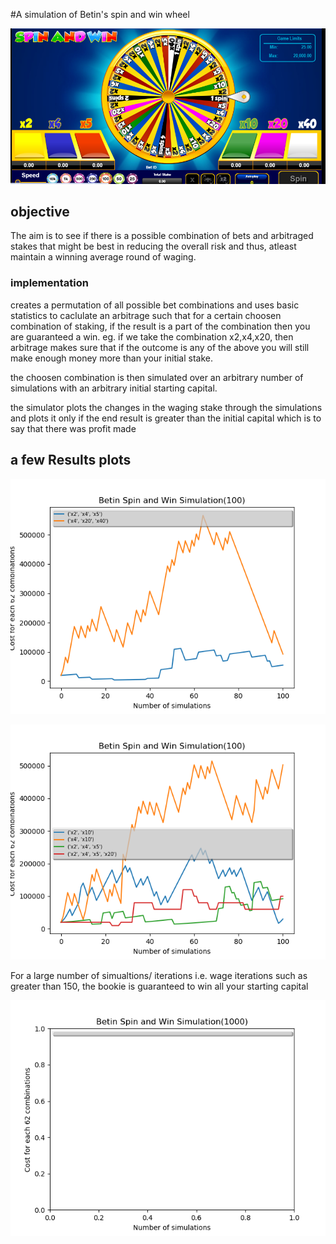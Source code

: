 #A simulation of Betin's spin and win wheel

![Betin's Spin and win fontend ](https://github.com/p-netm/Bsaw/blob/plotting/figures/snp.PNG)


## objective
The aim is to see if there is a possible combination of bets and arbitraged stakes that might be best in reducing the overall risk and thus, atleast maintain a winning average round of waging.

### implementation
creates a permutation of all possible bet combinations and uses basic statistics to caclulate an arbitrage such that for a certain choosen combination of staking, if the result is a part of the combination then you are guaranteed a win. eg. if we take the combination x2,x4,x20,  then arbitrage makes sure that if the outcome is any of the above you will still make enough money more than your initial stake.

the choosen combination is then simulated over an arbitrary number of  simulations with an arbitrary initial starting capital.

the simulator plots the changes in the waging stake through the simulations and plots it only if the end result is greater than the initial capital which is to say that there was profit made

## a few Results plots

![plot image of 100 simulations ](https://github.com/p-netm/Bsaw/blob/plotting/figures/Figure_3.png)

![plot image of 100 simulations ](https://github.com/p-netm/Bsaw/blob/plotting/figures/Figure_4.png)

For a large number of simualtions/ iterations i.e. wage iterations such as greater than 150, the bookie is guaranteed to win all your starting capital

![plot image of 1000 simulations ](https://github.com/p-netm/Bsaw/blob/plotting/figures/Figure_5.png)
